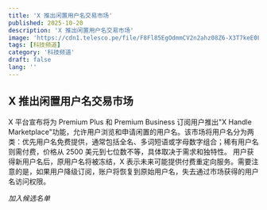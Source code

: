 ```yaml
---
title: 'X 推出闲置用户名交易市场'
published: 2025-10-20
description: 'X 推出闲置用户名交易市场'
image: 'https://cdn1.telesco.pe/file/F8Fl85EgOdmmCV2n2ahz08Z6-X3T7keE0Fr0Yb5kFvvAF9HplAXrYY1eIsMqKZlM7mXtm5u9eXvrIW7HUgTqYw1VWy9jC6-aHqj9OMt85ciwpWa3vVM3lOxI805aw97ScfltHkFJ3qvAKYwmcV-ABaIPt3MAUx0reB7vPQ3e8Rh25OQa01dxyDVsJCaUxoY20YWIYujt4IKf2cmwlZDGD7ql_eamOt93rui2yXEcT0WCsKnT-O43J4RH-sC_r6wuNio0CttLGpFjvjSRCzCtq-uxPmctFfXSCJTtN3P_qZLfWpRdrVARrCwDYOlgRlMz1S0iWBD9yuoKKhnXyHYBTw.jpg'
tags: [科技频道]
category: '科技频道'
draft: false
lang: ''
---
```


## X 推出闲置用户名交易市场

X 平台宣布将为 Premium Plus 和 Premium Business 订阅用户推出"X Handle Marketplace"功能，允许用户浏览和申请闲置的用户名。该市场将用户名分为两类：优先用户名免费提供，通常包括全名、多词短语或字母数字组合；稀有用户名则需付费，价格从 2500 美元到七位数不等，具体取决于需求和独特性。
用户获得新用户名后，原用户名将被冻结，X 表示未来可能提供付费重定向服务。需要注意的是，如果用户降级订阅，账户将恢复到原始用户名，失去通过市场获得的用户名访问权限。

*加入候选名单*
